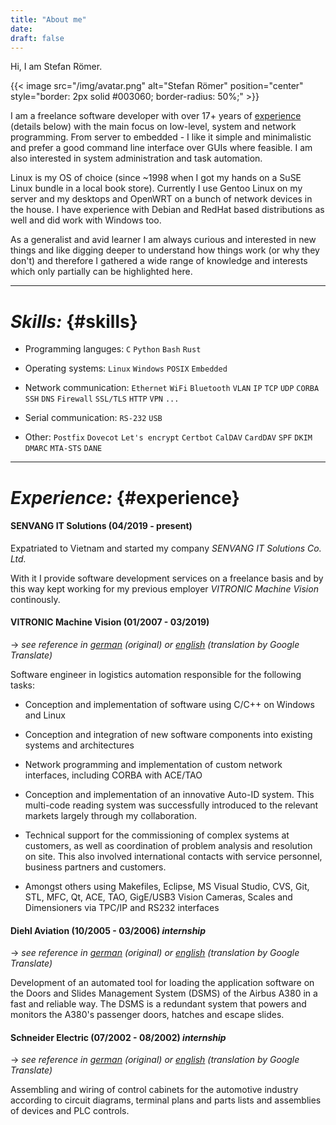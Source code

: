 ```yaml
---
title: "About me"
date:
draft: false
---
```


Hi, I am Stefan Römer.

{{< image src="/img/avatar.png" alt="Stefan Römer" position="center" style="border: 2px solid #003060; border-radius: 50%;" >}}

I am a freelance software developer with over 17+ years of [experience](#experience) (details below) with the main focus
on low-level, system and network programming. From server to embedded - I like it simple and minimalistic and prefer a good
command line interface over GUIs where feasible. I am also interested in system administration and task automation.

Linux is my OS of choice (since ~1998 when I got my hands on a SuSE Linux bundle in a local book store). Currently I use
Gentoo Linux on my server and my desktops and OpenWRT on a bunch of network devices in the house. I have experience with
Debian and RedHat based distributions as well and did work with Windows too.

As a generalist and avid learner I am always curious and interested in new things and like digging deeper to understand
how things work (or why they don't) and therefore I gathered a wide range of knowledge and interests which only partially
can be highlighted here.

---

# ***Skills:*** {#skills}

+ Programming languges: `C` `Python` `Bash` `Rust` 

+ Operating systems: `Linux` `Windows` `POSIX` `Embedded`

+ Network communication: `Ethernet` `WiFi` `Bluetooth` `VLAN` `IP` `TCP` `UDP` `CORBA` `SSH` `DNS` `Firewall` `SSL/TLS` `HTTP` `VPN` `...`

+ Serial communication: `RS-232` `USB`

+ Other: `Postfix` `Dovecot` `Let's encrypt` `Certbot` `CalDAV` `CardDAV` `SPF` `DKIM` `DMARC` `MTA-STS` `DANE`

---

# ***Experience:*** {#experience}

#### SENVANG IT Solutions (04/2019 - present)

Expatriated to Vietnam and started my company *SENVANG IT Solutions Co. Ltd.*

With it I provide software development services on a freelance basis and by this way kept working for
my previous employer *VITRONIC Machine Vision* continously.



#### VITRONIC Machine Vision (01/2007 - 03/2019)
->    *see reference in [german](/pdf/reference_vitronic.pdf) (original) or  [english](/pdf/reference_vitronic_en.pdf) (translation by Google Translate)*

Software engineer in logistics automation responsible for the following tasks:

+ Conception and implementation of software using C/C++ on Windows and Linux

+ Conception and integration of new software components into existing systems and architectures

+ Network programming and implementation of custom network interfaces, including CORBA with ACE/TAO

+ Conception and implementation of an innovative Auto-ID system. This multi-code reading system
  was successfully introduced to the relevant markets largely through my collaboration.

+ Technical support for the commissioning of complex systems at customers, as well as coordination of
  problem analysis and resolution on site. This also involved international contacts with service
  personnel, business partners and customers.

+ Amongst others using Makefiles, Eclipse, MS Visual Studio, CVS, Git, STL, MFC, Qt, ACE, TAO,
  GigE/USB3 Vision Cameras, Scales and Dimensioners via TPC/IP and RS232 interfaces



#### Diehl Aviation (10/2005 - 03/2006) *internship*
->    *see reference in [german](/pdf/reference_diehl.pdf) (original) or  [english](/pdf/reference_diehl_en.pdf) (translation by Google Translate)*

Development of an automated tool for loading the application software on the Doors and Slides Management
System (DSMS) of the Airbus A380 in a fast and reliable way. The DSMS is a redundant system that powers
and monitors the A380's passenger doors, hatches and escape slides.



#### Schneider Electric (07/2002 - 08/2002) *internship*
->    *see reference in [german](/pdf/reference_schneider-electric.pdf) (original) or [english](/pdf/reference_schneider-electric_en.pdf) (translation by Google Translate)*

Assembling and wiring of control cabinets for the automotive industry according to circuit diagrams,
terminal plans and parts lists and assemblies of devices and PLC controls.
